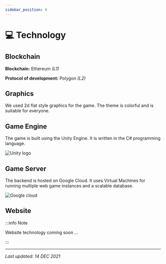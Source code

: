 ```yaml
---
sidebar_position: 6
---
```


# 💻 Technology

## Blockchain

**Blockchain:** Ethereum *(L1)*

**Protocol of development:** Polygon *(L2)*

## Graphics

We used 2d flat style graphics for the game. The theme is colorful and is suitable for everyone.

## Game Engine

The game is built using the Unity Engine. It is written in the C# programming language. 

![Unity logo](/img/icons/unity.png)

## Game Server

The backend is hosted on Google Cloud. It uses Virtual Machines for running multiple web game instances and a scalable database.

![Google cloud](/img/icons/google_cloud.png)

## Website 

:::info Note

Website technology coming soon ...

:::

---

*Last updated: 14 DEC 2021*